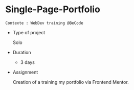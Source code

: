 # Single-Page-Portfolio
    Contexte : WebDev training @BeCode

* Type of project

    Solo

* Duration

    * 3 days

* Assignment

    Creation of a training my portfolio via Frontend Mentor.

